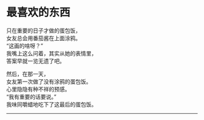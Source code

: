 # 最喜欢的东西

只在重要的日子才做的蛋包饭，\
女友总会用番茄酱在上面涂鸦。\
“这画的啥呀？”\
我嘴上这么问着，其实从她的表情里，\
答案早就一览无遗了吧。

然后，在那一天，\
女友第一次做了没有涂鸦的蛋包饭。\
心里隐隐有种不祥的预感。\
“我有重要的话要说。”\
我味同嚼蜡地吃下了这最后的蛋包饭。


















---
